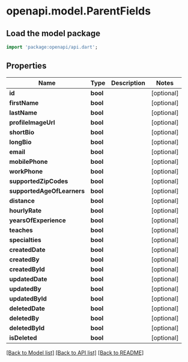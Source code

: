 # openapi.model.ParentFields

## Load the model package
```dart
import 'package:openapi/api.dart';
```

## Properties
Name | Type | Description | Notes
------------ | ------------- | ------------- | -------------
**id** | **bool** |  | [optional] 
**firstName** | **bool** |  | [optional] 
**lastName** | **bool** |  | [optional] 
**profileImageUrl** | **bool** |  | [optional] 
**shortBio** | **bool** |  | [optional] 
**longBio** | **bool** |  | [optional] 
**email** | **bool** |  | [optional] 
**mobilePhone** | **bool** |  | [optional] 
**workPhone** | **bool** |  | [optional] 
**supportedZipCodes** | **bool** |  | [optional] 
**supportedAgeOfLearners** | **bool** |  | [optional] 
**distance** | **bool** |  | [optional] 
**hourlyRate** | **bool** |  | [optional] 
**yearsOfExperience** | **bool** |  | [optional] 
**teaches** | **bool** |  | [optional] 
**specialties** | **bool** |  | [optional] 
**createdDate** | **bool** |  | [optional] 
**createdBy** | **bool** |  | [optional] 
**createdById** | **bool** |  | [optional] 
**updatedDate** | **bool** |  | [optional] 
**updatedBy** | **bool** |  | [optional] 
**updatedById** | **bool** |  | [optional] 
**deletedDate** | **bool** |  | [optional] 
**deletedBy** | **bool** |  | [optional] 
**deletedById** | **bool** |  | [optional] 
**isDeleted** | **bool** |  | [optional] 

[[Back to Model list]](../README.md#documentation-for-models) [[Back to API list]](../README.md#documentation-for-api-endpoints) [[Back to README]](../README.md)


